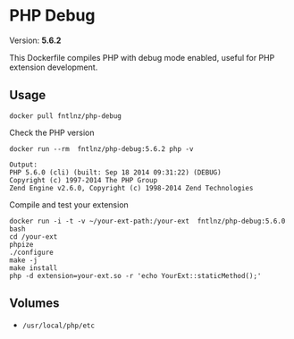 # PHP Debug
Version: **5.6.2**

This Dockerfile compiles PHP with debug mode enabled, useful for PHP extension development.


## Usage

```
docker pull fntlnz/php-debug
```

Check the PHP version

```
docker run --rm  fntlnz/php-debug:5.6.2 php -v

Output:
PHP 5.6.0 (cli) (built: Sep 18 2014 09:31:22) (DEBUG)
Copyright (c) 1997-2014 The PHP Group
Zend Engine v2.6.0, Copyright (c) 1998-2014 Zend Technologies
```


Compile and test your extension

```
docker run -i -t -v ~/your-ext-path:/your-ext  fntlnz/php-debug:5.6.0 bash
cd /your-ext
phpize
./configure
make -j
make install
php -d extension=your-ext.so -r 'echo YourExt::staticMethod();'
```

## Volumes
- `/usr/local/php/etc`
